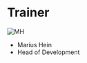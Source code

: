 <!SLIDE noprint smbullets>

# Trainer
<img id="staff" src="/image/global/_images/netways/staff/MH.jpg" alt="MH">

* Marius Hein
 * Head of Development
